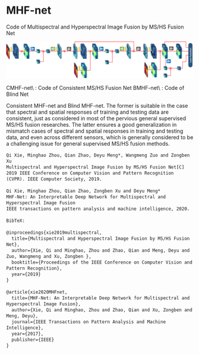 # MHF-net
Code of Multispectral and Hyperspectral Image Fusion by MS/HS Fusion Net

![We should have a image here](https://github.com/XieQi2015/ImageFolder/raw/master/MHFnet/MHF-net.png)

CMHF-net\    : Code of Consistent MS/HS Fusion Net
BMHF-net\    : Code of Blind  Net

Consistent MHF-net and Blind MHF-net. The former is suitable in the case that spectral and spatial responses of training and testing data are consistent, just as considered in most of the pervious general supervised MS/HS fusion researches. The latter ensures a good generalization in mismatch cases of spectral and spatial responses in training and testing data, and even across different sensors, which is generally considered to be a challenging issue for general supervised MS/HS fusion methods.


    Qi Xie, Minghao Zhou, Qian Zhao, Deyu Meng*, Wangmeng Zuo and Zongben Xu
    Multispectral and Hyperspectral Image Fusion by MS/HS Fusion Net[C]
    2019 IEEE Conference on Computer Vision and Pattern Recognition (CVPR). IEEE Computer Society, 2019.

    Qi Xie, Minghao Zhou, Qian Zhao, Zongben Xu and Deyu Meng* 
    MHF-Net: An Interpretable Deep Network for Multispectral and Hyperspectral Image Fusion
    IEEE transactions on pattern analysis and machine intelligence, 2020.

    BibTeX:
    
    @inproceedings{xie2019multispectral,
      title={Multispectral and Hyperspectral Image Fusion by MS/HS Fusion Net},
      author={Xie, Qi and Minghao, Zhou and Zhao, Qian and Meng, Deyu and Zuo, Wangmeng and Xu, Zongben },
      booktitle={Proceedings of the IEEE Conference on Computer Vision and Pattern Recognition},
      year={2019} 
    }

    @article{xie2020MHFnet,
      title={MHF-Net: An Interpretable Deep Network for Multispectral and Hyperspectral Image Fusion},
      author={Xie, Qi and Minghao, Zhou and Zhao, Qian and Xu, Zongben and Meng, Deyu},
      journal={IEEE Transactions on Pattern Analysis and Machine Intelligence},
      year={2017},
      publisher={IEEE}
    }
